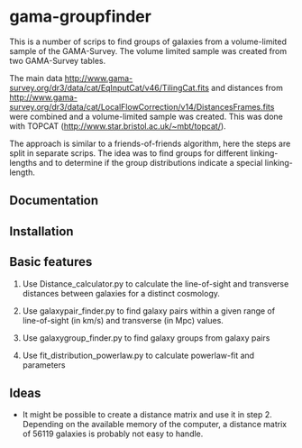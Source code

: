 # gama-groupfinder

This is a number of scrips to find groups of galaxies from a volume-limited
sample of the GAMA-Survey. The volume limited sample was created from two GAMA-Survey tables.

The main data http://www.gama-survey.org/dr3/data/cat/EqInputCat/v46/TilingCat.fits
and distances from
http://www.gama-survey.org/dr3/data/cat/LocalFlowCorrection/v14/DistancesFrames.fits
were combined and a volume-limited sample was created. This was done with TOPCAT (http://www.star.bristol.ac.uk/~mbt/topcat/).

The approach is similar to a friends-of-friends algorithm,
here the steps are split in separate scrips.
The idea was to find groups for different
linking-lengths and to determine if the group distributions indicate a
special linking-length.

## Documentation

## Installation

## Basic features

1. Use Distance_calculator.py to calculate the line-of-sight and transverse
   distances between galaxies for a distinct cosmology.

2. Use galaxypair_finder.py to find galaxy pairs within a given range
   of line-of-sight (in km/s) and transverse (in Mpc) values.

3. Use galaxygroup_finder.py to find galaxy groups from galaxy pairs

4. Use fit_distribution_powerlaw.py to calculate powerlaw-fit and parameters

## Ideas

- It might be possible to create a distance matrix and use it in step 2. Depending on the
available memory of the computer, a distance matrix of 56119 galaxies is probably not easy to
handle.
